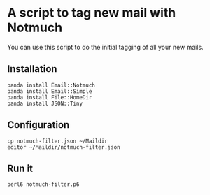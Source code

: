 # A script to tag new mail with Notmuch

You can use this script to do the initial tagging of all your new mails.

## Installation

    panda install Email::Notmuch
    panda install Email::Simple
    panda install File::HomeDir
    panda install JSON::Tiny

## Configuration

    cp notmuch-filter.json ~/Maildir
    editor ~/Maildir/notmuch-filter.json

## Run it

    perl6 notmuch-filter.p6
